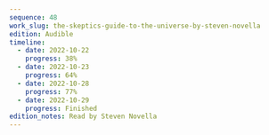 ```yaml
---
sequence: 48
work_slug: the-skeptics-guide-to-the-universe-by-steven-novella
edition: Audible
timeline:
  - date: 2022-10-22
    progress: 38%
  - date: 2022-10-23
    progress: 64%
  - date: 2022-10-28
    progress: 77%
  - date: 2022-10-29
    progress: Finished
edition_notes: Read by Steven Novella
---
```

